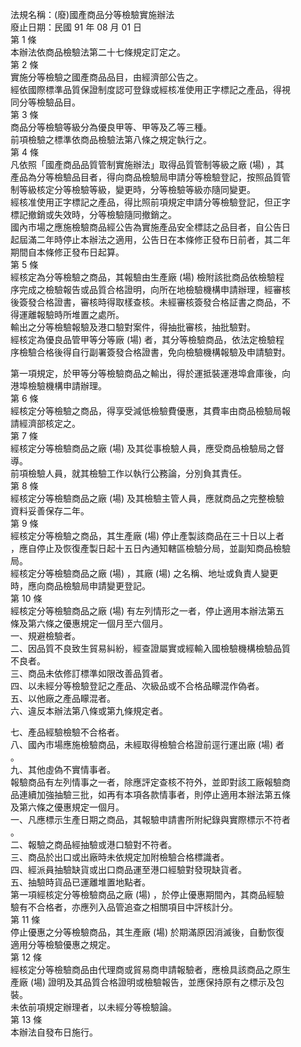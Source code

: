 法規名稱：(廢)國產商品分等檢驗實施辦法  
廢止日期：民國 91 年 08 月 01 日  
第 1 條  
本辦法依商品檢驗法第二十七條規定訂定之。  
第 2 條  
實施分等檢驗之國產商品品目，由經濟部公告之。  
經依國際標準品質保證制度認可登錄或經核准使用正字標記之產品，得視  
同分等檢驗品目。  
第 3 條  
商品分等檢驗等級分為優良甲等、甲等及乙等三種。  
前項檢驗之標準依商品檢驗法第八條之規定執行之。  
第 4 條  
凡依照「國產商品品質管制實施辦法」取得品質管制等級之廠 (場) ，其  
產品為分等檢驗品目者，得向商品檢驗局申請分等檢驗登記，按照品質管  
制等級核定分等檢驗等級，變更時，分等檢驗等級亦隨同變更。  
經核准使用正字標記之產品，得比照前項規定申請分等檢驗登記，但正字  
標記撤銷或失效時，分等檢驗隨同撤銷之。  
國內市場之應施檢驗商品經公告為實施產品安全標誌之品目者，自公告日  
起屆滿二年時停止本辦法之適用，公告日在本條修正發布日前者，其二年  
期間自本條修正發布日起算。  
第 5 條  
經核定為分等檢驗之商品，其報驗由生產廠 (場) 檢附該批商品依檢驗程  
序完成之檢驗報告或品質合格證明，向所在地檢驗機構申請辦理，經審核  
後簽發合格證書，審核時得取樣查核。未經審核簽發合格証書之商品，不  
得運離報驗時所堆置之處所。  
輸出之分等檢驗報驗及港口驗對案件，得抽批審核，抽批驗對。  
經核定為優良品管甲等分等廠 (場) 者，其分等檢驗商品，依法定檢驗程  
序檢驗合格後得自行副署簽發合格證書，免向檢驗機構報驗及申請驗對。  


第一項規定，於甲等分等檢驗商品之輸出，得於運抵裝運港埠倉庫後，向  
港埠檢驗機構申請辦理。  
第 6 條  
經核定分等檢驗之商品，得享受減低檢驗費優惠，其費率由商品檢驗局報  
請經濟部核定之。  
第 7 條  
經核定分等檢驗商品之廠 (場) 及其從事檢驗人員，應受商品檢驗局之督  
導。  
前項檢驗人員，就其檢驗工作以執行公務論，分別負其責任。  
第 8 條  
經核定分等檢驗商品之廠 (場) 及其檢驗主管人員，應就商品之完整檢驗  
資料妥善保存二年。  
第 9 條  
經核定分等檢驗之商品，其生產廠 (場) 停止產製該商品在三十日以上者  
，應自停止及恢復產製日起十五日內通知轄區檢驗分局，並副知商品檢驗  
局。  
經核定分等檢驗商品之廠 (場) ，其廠 (場) 之名稱、地址或負責人變更  
時，應向商品檢驗局申請變更登記。  
第 10 條  
經核定分等檢驗商品之廠 (場) 有左列情形之一者，停止適用本辦法第五  
條及第六條之優惠規定一個月至六個月。  
一、規避檢驗者。  
二、因品質不良致生貿易糾紛，經查證屬實或經輸入國檢驗機構檢驗品質  
不良者。  
三、商品未依修訂標準如限改善品質者。  
四、以未經分等檢驗登記之產品、次級品或不合格品矇混作偽者。  
五、以他廠之產品矇混者。  
六、違反本辦法第八條或第九條規定者。  


七、產品經驗檢驗不合格者。  
八、國內市場應施檢驗商品，未經取得檢驗合格證前逕行運出廠 (場) 者  
。  
九、其他虛偽不實情事者。  
報驗商品有左列情事之一者，除應評定查核不符外，並即對該工廠報驗商  
品連續加強抽驗三批，如再有本項各款情事者，則停止適用本辦法第五條  
及第六條之優惠規定一個月。  
一、凡應標示生產日期之商品，其報驗申請書所附紀錄與實際標示不符者  
。  
二、報驗之商品經抽驗或港口驗對不符者。  
三、商品於出口或出廠時未依規定加附檢驗合格標識者。  
四、經派員抽驗缺貨或出口商品運至港口經驗對發現缺貨者。  
五、抽驗時貨品已運離堆置地點者。  
第一項經核定分等檢驗商品之廠 (場) ，於停止優惠期間內，其商品經驗  
驗有不合格者，亦應列入品管追查之相關項目中評核計分。  
第 11 條  
停止優惠之分等檢驗商品，其生產廠 (場) 於期滿原因消滅後，自動恢復  
適用分等檢驗優惠之規定。  
第 12 條  
經核定分等檢驗商品由代理商或貿易商申請報驗者，應檢具該商品之原生  
產廠 (場) 證明及其品質合格證明或檢驗報告，並應保持原有之標示及包  
裝。  
未依前項規定辦理者，以未經分等檢驗論。  
第 13 條  
本辦法自發布日施行。  


